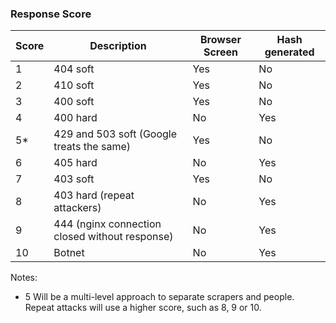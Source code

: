 ### Response Score

Score | Description | Browser Screen | Hash generated
---|---|---|---
1 | 404 soft | Yes | No
2 | 410 soft | Yes | No
3 | 400 soft | Yes | No
4 | 400 hard | No | Yes
5* | 429 and 503 soft (Google treats the same) | Yes | No
6 | 405 hard | No | Yes
7 | 403 soft | Yes | No
8 | 403 hard (repeat attackers) | No | Yes
9 | 444 (nginx connection closed without response) | No | Yes
10 | Botnet | No | Yes

Notes:

* 5 Will be a multi-level approach to separate scrapers and people. Repeat attacks will use a higher score, such as 8, 9 or 10.
